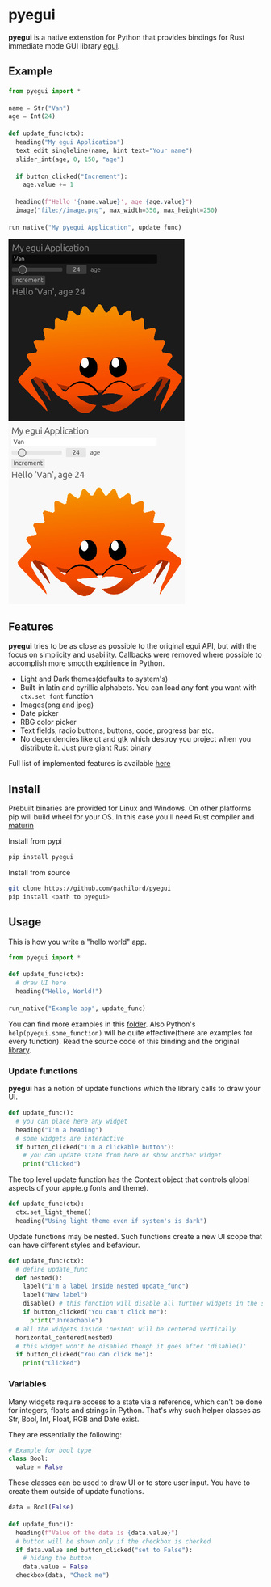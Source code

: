 # pyegui

**pyegui** is a native extenstion for Python that provides bindings for Rust immediate mode GUI library [egui](https://github.com/emilk/egui).

## Example

```python
from pyegui import *

name = Str("Van")
age = Int(24)

def update_func(ctx):
  heading("My egui Application")
  text_edit_singleline(name, hint_text="Your name")
  slider_int(age, 0, 150, "age")

  if button_clicked("Increment"):
    age.value += 1

  heading(f"Hello '{name.value}', age {age.value}")
  image("file://image.png", max_width=350, max_height=250)

run_native("My pyegui Application", update_func)
```
![example 1](example1.jpeg "Dark theme")
![example 2](example2.jpeg  "White theme")

## Features

**pyegui** tries to be as close as possible to the original egui API, but with the focus on simplicity and usability. 
Callbacks were removed where possible to accomplish more smooth expirience in Python.

- Light and Dark themes(defaults to system's)
- Built-in latin and cyrillic alphabets. You can load any font you want with `ctx.set_font` function
- Images(png and jpeg)
- Date picker
- RBG color picker
- Text fields, radio buttons, buttons, code, progress bar etc.
- No dependencies like qt and gtk which destroy you project when you distribute it. Just pure giant Rust binary

Full list of implemented features is available [here](TODO.md)

## Install

Prebuilt binaries are provided for Linux and Windows.
On other platforms pip will build wheel for your OS.
In this case you'll need Rust compiler and [maturin](https://github.com/PyO3/maturin)

Install from pypi
```bash
pip install pyegui
```
Install from source
```bash
git clone https://github.com/gachilord/pyegui
pip install <path to pyegui>
```

## Usage

This is how you write a "hello world" app.
```python
from pyegui import *

def update_func(ctx):
  # draw UI here
  heading("Hello, World!")

run_native("Example app", update_func)
```

You can find more examples in this [folder](examples). Also Python's `help(pyegui.some_function)` will be quite effective(there are examples for every function).
Read the source code of this binding and the original [library](https://github.com/emilk/egui).

### Update functions

**pyegui** has a notion of update functions which the library calls to draw your UI.
```python
def update_func():
  # you can place here any widget
  heading("I'm a heading")
  # some widgets are interactive
  if button_clicked("I'm a clickable button"):
    # you can update state from here or show another widget
    print("Clicked")
```
The top level update function has the Context object that controls global aspects of your app(e.g fonts and theme).
```python
def update_func(ctx):
  ctx.set_light_theme()
  heading("Using light theme even if system's is dark")
```
Update functions may be nested. Such functions create a new UI scope that can have different styles and befaviour.
```python
def update_func(ctx):
  # define update_func
  def nested():
    label("I'm a label inside nested update_func")
    label("New label")
    disable() # this function will disable all further widgets in the scope
    if button_clicked("You can't click me"):
      print("Unreachable")
  # all the widgets inside 'nested' will be centered vertically 
  horizontal_centered(nested)
  # this widget won't be disabled though it goes after 'disable()'
  if button_clicked("You can click me"):
    print("Clicked")
```

### Variables

Many widgets require access to a state via a reference, which can't be done for integers, floats and strings in Python.
That's why such helper classes as Str, Bool, Int, Float, RGB and Date exist. 

They are essentially the following:
```python
# Example for bool type
class Bool:
  value = False
```

These classes can be used to draw UI or to store user input. 
You have to create them outside of update functions.
```python
data = Bool(False)

def update_func():
  heading(f"Value of the data is {data.value}")
  # button will be shown only if the checkbox is checked 
  if data.value and button_clicked("set to False"):
    # hiding the button
    data.value = False
  checkbox(data, "Check me")
```
